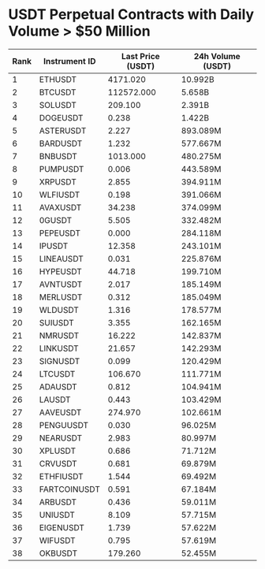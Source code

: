 # USDT Perpetual Contracts with Daily Volume > $50 Million

| Rank | Instrument ID | Last Price (USDT) | 24h Volume (USDT) |
|------|---------------|-------------------|-------------------|
| 1 | ETHUSDT | 4171.020 | 10.992B |
| 2 | BTCUSDT | 112572.000 | 5.658B |
| 3 | SOLUSDT | 209.100 | 2.391B |
| 4 | DOGEUSDT | 0.238 | 1.422B |
| 5 | ASTERUSDT | 2.227 | 893.089M |
| 6 | BARDUSDT | 1.232 | 577.667M |
| 7 | BNBUSDT | 1013.000 | 480.275M |
| 8 | PUMPUSDT | 0.006 | 443.589M |
| 9 | XRPUSDT | 2.855 | 394.911M |
| 10 | WLFIUSDT | 0.198 | 391.066M |
| 11 | AVAXUSDT | 34.238 | 374.099M |
| 12 | 0GUSDT | 5.505 | 332.482M |
| 13 | PEPEUSDT | 0.000 | 284.118M |
| 14 | IPUSDT | 12.358 | 243.101M |
| 15 | LINEAUSDT | 0.031 | 225.876M |
| 16 | HYPEUSDT | 44.718 | 199.710M |
| 17 | AVNTUSDT | 2.017 | 185.149M |
| 18 | MERLUSDT | 0.312 | 185.049M |
| 19 | WLDUSDT | 1.316 | 178.577M |
| 20 | SUIUSDT | 3.355 | 162.165M |
| 21 | NMRUSDT | 16.222 | 142.837M |
| 22 | LINKUSDT | 21.657 | 142.293M |
| 23 | SIGNUSDT | 0.099 | 120.429M |
| 24 | LTCUSDT | 106.670 | 111.771M |
| 25 | ADAUSDT | 0.812 | 104.941M |
| 26 | LAUSDT | 0.443 | 103.429M |
| 27 | AAVEUSDT | 274.970 | 102.661M |
| 28 | PENGUUSDT | 0.030 | 96.025M |
| 29 | NEARUSDT | 2.983 | 80.997M |
| 30 | XPLUSDT | 0.686 | 71.712M |
| 31 | CRVUSDT | 0.681 | 69.879M |
| 32 | ETHFIUSDT | 1.544 | 69.492M |
| 33 | FARTCOINUSDT | 0.591 | 67.184M |
| 34 | ARBUSDT | 0.436 | 59.011M |
| 35 | UNIUSDT | 8.109 | 57.715M |
| 36 | EIGENUSDT | 1.739 | 57.622M |
| 37 | WIFUSDT | 0.795 | 57.619M |
| 38 | OKBUSDT | 179.260 | 52.455M |
